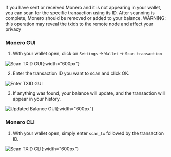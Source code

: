 If you have sent or received Monero and it is not appearing in your wallet, you can scan for the specific transaction using its ID.
After scanning is complete, Monero should be removed or added to your balance. WARNING: this operation may reveal the txids to the remote node and affect your privacy

### Monero GUI

1) With your wallet open, click on `Settings` -> `Wallet` -> `Scan transaction`

![Scan TXID GUI](https://raw.githubusercontent.com/plowsof/userguide-drafts/main/scan/scan_tx_1.png){:width="600px"}

2) Enter the transaction ID you want to scan and click OK.

![Enter TXID GUI](https://raw.githubusercontent.com/plowsof/userguide-drafts/main/scan/scan_tx_2.png)

3) If anything was found, your balance will update, and the transaction will appear in your history.

![Updated Balance GUI](https://raw.githubusercontent.com/plowsof/userguide-drafts/main/scan/scan_tx_3.png){:width="600px"}

### Monero CLI

1) With your wallet open, simply enter `scan_tx` followed by the transaction ID.

![Scan TXID CLI](https://raw.githubusercontent.com/plowsof/userguide-drafts/main/scan/scan_tx_4.png){:width="600px"}
